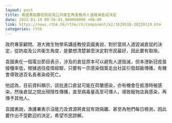 ```yaml
---
layout: post
title: 袁國勇指要從防疫及公共衞生角度看待人道毀滅倉鼠決定
date: 2022-01-19 09:56:01.000000000 +08:00
link: https://news.rthk.hk/rthk/ch/component/k2/1629510-20220119.htm
categories: rthk
---
```


政府專家顧問、港大微生物學系講座教授袁國勇說，對於當局人道毀滅倉鼠的決定，從防疫及公共衞生角度，是要想清楚甚麼決定對市民最好，因此要有取捨。

袁國勇在一個電台節目表示，涉及的倉鼠原本可以避免人道毁滅，但本港新冠疫苗接種率低，根據過往疫情經驗，只要有一宗感染個案走出社區引發超級傳播，有機會導致過百名長者染疫死亡。

他認為，目前資料顯示，該批進口倉鼠可能在荷蘭感染，亦有機會在抵港時被感染，然後倉鼠之間出現隱性傳播，直至病毒量高至可傳人，導致寵物店員感染，再傳予其他人。

袁國勇說，漁護署表示沒能力及資源將倉鼠有效隔離、甚至為牠們每日檢測，因此要作出不受歡迎的決定，希望市民諒解。
